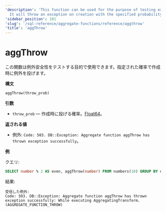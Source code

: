 ```yaml
---
'description': 'This function can be used for the purpose of testing exception safety.
  It will throw an exception on creation with the specified probability.'
'sidebar_position': 101
'slug': '/sql-reference/aggregate-functions/reference/aggthrow'
'title': 'aggThrow'
---
```





# aggThrow

この関数は例外安全性をテストする目的で使用できます。指定された確率で作成時に例外を投げます。

**構文**

```sql
aggThrow(throw_prob)
```

**引数**

- `throw_prob` — 作成時に投げる確率。[Float64](../../data-types/float.md)。

**返される値**

- 例外: `Code: 503. DB::Exception: Aggregate function aggThrow has thrown exception successfully`。

**例**

クエリ:

```sql
SELECT number % 2 AS even, aggThrow(number) FROM numbers(10) GROUP BY even;
```

結果:

```response
受信した例外:
Code: 503. DB::Exception: Aggregate function aggThrow has thrown exception successfully: While executing AggregatingTransform. (AGGREGATE_FUNCTION_THROW)
```
